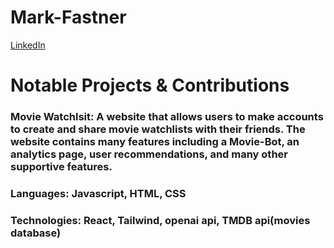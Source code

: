 # Mark-Fastner
[LinkedIn](https://www.linkedin.com/in/mark-fastner-3641a0201/)

<h1>Notable Projects & Contributions</h1>
<h3>Movie Watchlsit: A website that allows users to make accounts to create and share movie watchlists with their friends. The website contains many features including a Movie-Bot, an analytics page, user recommendations, and many other supportive features. </h3>
<h3>Languages: Javascript, HTML, CSS</h3>
<h3>Technologies: React, Tailwind, openai api, TMDB api(movies database)</h3>
